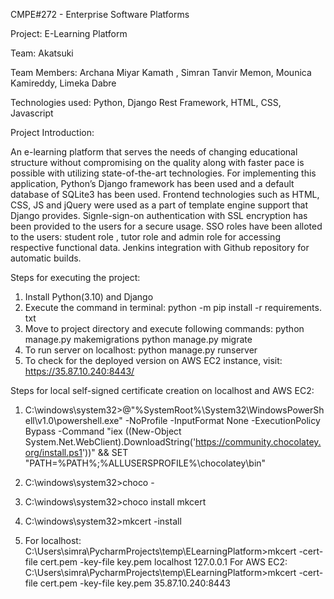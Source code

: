 CMPE#272 - Enterprise Software Platforms

Project: E-Learning Platform

Team: Akatsuki

Team Members: Archana Miyar Kamath , Simran Tanvir Memon, Mounica Kamireddy, Limeka Dabre

Technologies used: Python, Django Rest Framework, HTML, CSS, Javascript

Project Introduction:

An e-learning platform that serves the needs of changing educational structure without compromising on the quality along with faster pace is possible with utilizing state-of-the-art technologies. For implementing this application, Python’s Django framework has been used and a default database of SQLite3 has been used. Frontend technologies such as HTML, CSS, JS and jQuery were used as a part of template engine support that Django provides. Signle-sign-on authentication with SSL encryption has been provided to the users for a secure usage. SSO roles have been alloted to the users: student role , tutor role and admin role for accessing respective functional data.  Jenkins integration with Github repository for automatic builds.

Steps for executing the project:

1. Install Python(3.10) and Django
2. Execute the command in terminal: python -m pip install -r requirements. txt
3. Move to project directory and execute following commands: python manage.py makemigrations
                                                             python manage.py migrate
4. To run server on localhost:   python manage.py runserver
5. To check for the deployed version on AWS EC2 instance, visit: https://35.87.10.240:8443/

Steps for local self-signed certificate creation on localhost and AWS EC2:

1. C:\windows\system32>@"%SystemRoot%\System32\WindowsPowerShell\v1.0\powershell.exe" -NoProfile -InputFormat None -ExecutionPolicy Bypass -Command "iex ((New-Object System.Net.WebClient).DownloadString('https://community.chocolatey.org/install.ps1'))" && SET "PATH=%PATH%;%ALLUSERSPROFILE%\chocolatey\bin"

2. C:\windows\system32>choco -

3. C:\windows\system32>choco install mkcert

4. C:\windows\system32>mkcert -install

5. For localhost: C:\Users\simra\PycharmProjects\temp\ELearningPlatform>mkcert -cert-file cert.pem -key-file key.pem localhost 127.0.0.1
   For AWS EC2:   C:\Users\simra\PycharmProjects\temp\ELearningPlatform>mkcert -cert-file cert.pem -key-file key.pem 35.87.10.240:8443



